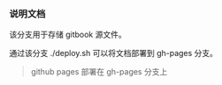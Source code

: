 ### 说明文档

该分支用于存储 gitbook 源文件。

通过该分支 ./deploy.sh 可以将文档部署到 gh-pages 分支。
> github pages 部署在 gh-pages 分支上
